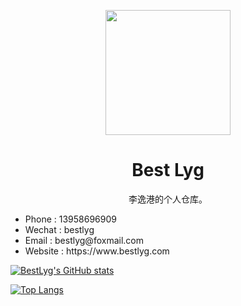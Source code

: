 <p align="center">
  <a href="https://www.bestlyg.com">
    <img width="200" src="https://www.bestlyg.com/static/logo.png">
  </a>
</p>

<h1 align="center">Best Lyg</h1>

<div align="center">

李逸港的个人仓库。

</div>

<ul >
    <li>Phone    : 13958696909</li>
    <li>Wechat   : bestlyg</li>
    <li>Email    : bestlyg@foxmail.com</li>
    <li>Website  : https://www.bestlyg.com</li>
</ul>

[![BestLyg's GitHub stats](https://github-readme-stats.vercel.app/api?username=bestlyg)](https://github.com/bestlyg/bestlyg)

[![Top Langs](https://github-readme-stats.vercel.app/api/top-langs/?username=bestlyg)](https://github.com/bestlyg/bestlyg)
